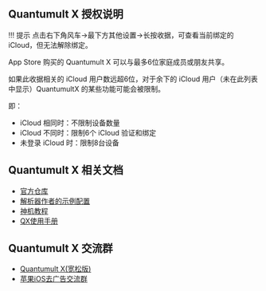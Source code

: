 ## Quantumult X 授权说明

<!-- prettier-ignore -->
!!! 提示
    点击右下角风车→最下方其他设置→长按收据，可查看当前绑定的iCloud，但无法解除绑定。


App Store 购买的 Quantumult X 可以与最多6位家庭成员或朋友共享。

如果此收据相关的 iCloud 用户数远超6位，对于余下的 iCloud 用户（未在此列表中显示）QuantumultX 的某些功能可能会被限制。

即：

- iCloud 相同时：不限制设备数量
- iCloud 不同时：限制6个 iCloud 验证和绑定
- 未登录 iCloud 时：限制8台设备

## Quantumult X 相关文档

- [官方仓库](https://github.com/crossutility/Quantumult-X/tree/master)
- [解析器作者的示例配置](https://github.com/KOP-XIAO/QuantumultX/blob/4a705faac3cfed6ba0e55d6a71bc3b35036f0f96/QuantumultX_Profiles.conf)
- [神机教程](https://divineengine.net/more/special/quantumult-x/)
- [QX使用手册](https://qx.atlucky.me/)

## Quantumult X 交流群

- [Quantumult X(宽松版)](https://t.me/QuantumultXxx)
- [苹果iOS去广告交流群](https://t.me/lanjieguanggao)

